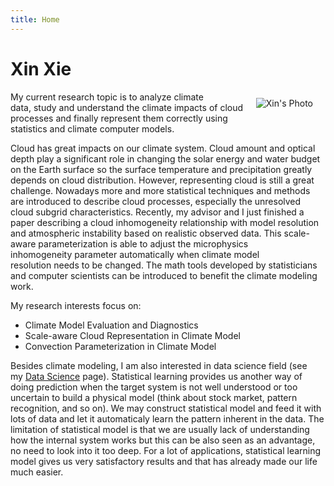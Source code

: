 ```yaml
---
title: Home
---
```


# Xin Xie

<img src="/xxsite/xiexin-work-800.jpg" style="max-width:25%;min-width:50px;margin:10px 20px;float:right;" alt="Xin's Photo" />

My current research topic is to analyze climate data, study and understand the climate impacts of cloud processes and finally represent them correctly using statistics and climate computer models.

Cloud has great impacts on our climate system. Cloud amount and optical depth play a significant role in changing the solar energy and water budget on the Earth surface so the surface temperature and precipitation greatly depends on cloud distribution. However, representing cloud is still a great challenge. Nowadays more and more statistical techniques and methods are introduced to describe cloud processes, especially the unresolved cloud subgrid characteristics. Recently, my advisor and I just finished a paper describing a cloud inhomogeneity relationship with model resolution and atmospheric instability based on realistic observed data. This scale-aware parameterization is able to adjust the microphysics inhomogeneity parameter automatically when climate model resolution needs to be changed. The math tools developed by statisticians and computer scientists can be introduced to benefit the climate modeling work.

My research interests focus on:

- Climate Model Evaluation and Diagnostics
- Scale-aware Cloud Representation in Climate Model
- Convection Parameterization in Climate Model

Besides climate modeling, I am also interested in data science field (see my [Data Science](/ds) page). Statistical learning provides us another way of doing prediction when the target system is not well understood or too uncertain to build a physical model (think about stock market, pattern recognition, and so on). We may construct statistical model and feed it with lots of data and let it automaticaly learn the pattern inherent in the data. The limitation of statistical model is that we are usually lack of understanding how the internal system works but this can be also seen as an advantage, no need to look into it too deep. For a lot of applications, statistical learning model gives us very satisfactory results and that has already made our life much easier.

